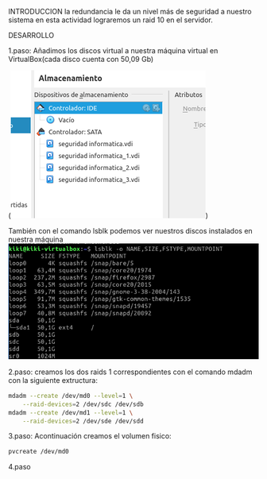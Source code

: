 INTRODUCCION
    la redundancia le da un nivel más de seguridad a nuestro sistema en esta actividad lograremos un raid 10 en el servidor.


DESARROLLO

1.paso:
Añadimos los discos virtual a nuestra máquina virtual en VirtualBox(cada disco cuenta con 50,09 Gb)


(![Alt text](discosVIRUAL.png))




También con el comando lsblk podemos ver nuestros discos instalados en nuestra máquina
![Alt text](2.png)




2.paso:
creamos los  dos raids 1 correspondientes con el comando mdadm con la siguiente extructura:
```bash
mdadm --create /dev/md0 --level=1 \
    --raid-devices=2 /dev/sdc /dev/sdb
mdadm --create /dev/md1 --level=1 \
    --raid-devices=2 /dev/sde /dev/sdd
```
3.paso:
Acontinuación creamos el volumen fisico:
```bash
pvcreate /dev/md0
```
4.paso
